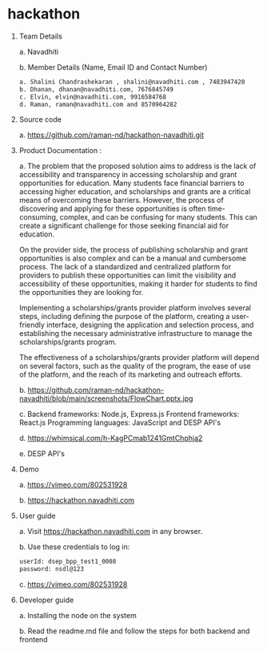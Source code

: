# hackathon

1. Team Details

   a. Navadhiti

   b. Member Details (Name, Email ID and Contact Number)

   ```bash
   a. Shalini Chandrashekaran , shalini@navadhiti.com , 7483947420
   b. Dhanan, dhanan@navadhiti.com, 7676845749
   c. Elvin, elvin@navadhiti.com, 9916584768
   d. Raman, raman@navadhiti.com and 8570964282
   ```

2. Source code

   a. https://github.com/raman-nd/hackathon-navadhiti.git

3. Product Documentation :

   a. The problem that the proposed solution aims to address is the lack of accessibility and transparency in accessing scholarship and grant opportunities for education. Many students face financial barriers to accessing higher education, and scholarships and grants are a critical means of overcoming these barriers. However, the process of discovering and applying for these opportunities is often time-consuming, complex, and can be confusing for many students. This can create a significant challenge for those seeking financial aid for education.

   On the provider side, the process of publishing scholarship and grant opportunities is also complex and can be a manual and cumbersome process. The lack of a standardized and centralized platform for providers to publish these opportunities can limit the visibility and accessibility of these opportunities, making it harder for students to find the opportunities they are looking for.

   Implementing a scholarships/grants provider platform involves several steps, including defining the purpose of the platform, creating a user-friendly interface, designing the application and selection process, and establishing the necessary administrative infrastructure to manage the scholarships/grants program.

   The effectiveness of a scholarships/grants provider platform will depend on several factors, such as the quality of the program, the ease of use of the platform, and the reach of its marketing and outreach efforts.

   b. https://github.com/raman-nd/hackathon-navadhiti/blob/main/screenshots/FlowChart.pptx.jpg

   c. Backend frameworks: Node.js, Express.js Frontend frameworks: React.js Programming languages: JavaScript and DESP API's

   d. https://whimsical.com/h-KagPCmab1241GmtChphja2

   e. DESP API's

4. Demo

   a. https://vimeo.com/802531928

   b. https://hackathon.navadhiti.com

5. User guide

   a. Visit https://hackathon.navadhiti.com in any browser.

   b. Use these credentials to log in:

   ```bash
   userId: dsep_bpp_test1_0008
   password: nsdl@123
   ```

   c. https://vimeo.com/802531928

6. Developer guide

   a. Installing the node on the system

   b. Read the readme.md file and follow the steps for both backend and frontend
